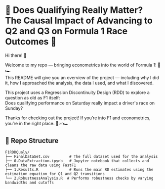 # 🏁 Does Qualifying Really Matter? The Causal Impact of Advancing to Q2 and Q3 on Formula 1 Race Outcomes 🎯

Hi there! 👋

Welcome to my repo — bringing econometrics into the world of Formula 1! 🚦🏎️  
This README will give you an overview of the project — including why I did it, how I approached the analysis, the data I used, and what I discovered. 

This project uses a Regression Discontinuity Design (RDD) to explore a question as old as F1 itself:  
Does qualifying performance on Saturday really impact a driver's race on Sunday?

Thanks for checking out the project!
If you’re into F1 and econometrics, you’re in the right place. 🧠📈🏎️

## 📁 Repo Structure 

```
F1RDDQualy/
├── FinalDataSet.csv         # The full dataset used for the analysis
├── 0.DataExtraction.ipynb   # Jupyter notebook that collects and cleans the raw data using FastF1
├── 1.Results.R              # Runs the main RD estimates using the estimation equation for Q1 and Q2 transitions
└── 2.RobustnessAnalysis.R  # Performs robustness checks by varying bandwidths and cutoffs
```





























